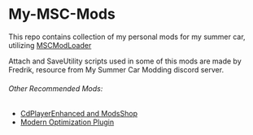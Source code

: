 # My-MSC-Mods
This repo contains collection of my personal mods for my summer car,
utilizing [MSCModLoader](https://github.com/piotrulos/MSCModLoader)

Attach and SaveUtility scripts used in some of this mods are made by Fredrik, 
resource from My Summer Car Modding discord server.

###### Other Recommended Mods:
* [CdPlayerEnhanced and ModsShop](https://github.com/piotrulos/MSC-Mods)
* [Modern Optimization Plugin](https://github.com/Athlon007/MOP)

